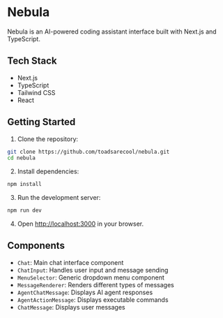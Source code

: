 # Nebula

Nebula is an AI-powered coding assistant interface built with Next.js and TypeScript.

## Tech Stack

- Next.js
- TypeScript
- Tailwind CSS
- React

## Getting Started

1. Clone the repository:
```bash
git clone https://github.com/toadsarecool/nebula.git
cd nebula
```

2. Install dependencies:
```bash
npm install
```

3. Run the development server:
```bash
npm run dev
```

4. Open [http://localhost:3000](http://localhost:3000) in your browser.


## Components

- `Chat`: Main chat interface component
- `ChatInput`: Handles user input and message sending
- `MenuSelector`: Generic dropdown menu component
- `MessageRenderer`: Renders different types of messages
- `AgentChatMessage`: Displays AI agent responses
- `AgentActionMessage`: Displays executable commands
- `ChatMessage`: Displays user messages

